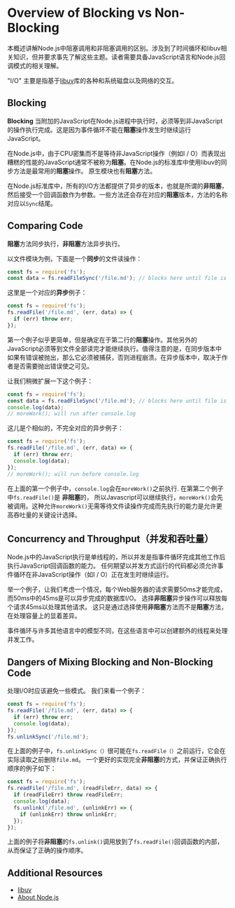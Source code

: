 # Overview of Blocking vs Non-Blocking

本概述讲解Node.js中阻塞调用和非阻塞调用的区别。涉及到了时间循环和libuv相关知识，但并要求事先了解这些主题。读者需要具备JavaScript语言和Node.js回调模式的相关理解。

  "I/O" 主要是指基于[libuv](http://libuv.org)库的各种和系统磁盘以及网络的交互。

## Blocking

**Blocking** 当附加的JavaScript在Node.js进程中执行时，必须等到非JavaScript的操作执行完成。这是因为事件循环不能在**阻塞**操作发生时继续运行JavaScript。

在Node.js中，由于CPU密集而不是等待非JavaScript操作（例如I / O）而表现出糟糕的性能的JavaScript通常不被称为**阻塞**。在Node.js的标准库中使用libuv的同步方法是最常用的**阻塞**操作。 原生模块也有**阻塞**方法。

在Node.js标准库中，所有的I/O方法都提供了异步的版本，也就是所谓的**非阻塞**，然后接受一个回调函数作为参数。一些方法还会存在对应的**阻塞**版本，方法的名称对应以`Sync`结尾。

## Comparing Code

**阻塞**方法同步执行，**非阻塞**方法异步执行。

以文件模块为例，下面是一个**同步**的文件读操作：

```javascript
const fs = require('fs');
const data = fs.readFileSync('/file.md'); // blocks here until file is read
```

这里是一个对应的**异步**例子：

```javascript
const fs = require('fs');
fs.readFile('/file.md', (err, data) => {
  if (err) throw err;
});
```

第一个例子似乎更简单，但是确定在于第二行的**阻塞**操作。其他另外的JavaScript必须等到文件全部读完才能继续执行。值得注意的是，在同步版本中如果有错误被抛出，那么它必须被捕获，否则进程崩溃。在异步版本中，取决于作者是否需要抛出错误使之可见。

让我们稍微扩展一下这个例子：

```javascript
const fs = require('fs');
const data = fs.readFileSync('/file.md'); // blocks here until file is read
console.log(data);
// moreWork(); will run after console.log
```

这儿是个相似的，不完全对应的异步例子：

```javascript
const fs = require('fs');
fs.readFile('/file.md', (err, data) => {
  if (err) throw err;
  console.log(data);
});
// moreWork(); will run before console.log
```

在上面的第一个例子中，`console.log`会在`moreWork()`之前执行. 在第第二个例子中`fs.readFile()`是 **非阻塞**的， 所以Javascript可以继续执行，`moreWork()`会先被调用。这种允许`moreWork()`无需等待文件读操作完成而先执行的能力是允许更高吞吐量的关键设计选择。

## Concurrency and Throughput（并发和吞吐量）

Node.js中的JavaScript执行是单线程的，所以并发是指事件循环完成其他工作后执行JavaScript回调函数的能力。 任何期望以并发方式运行的代码都必须允许事件循环在非JavaScript操作（如I / O）正在发生时继续运行。

举一个例子，让我们考虑一个情况，每个Web服务器的请求需要50ms才能完成，而50ms中的45ms是可以异步完成的数据库I/O。 选择**非阻塞**异步操作可以释放每个请求45ms以处理其他请求。 这只是通过选择使用**非阻塞**方法而不是**阻塞**方法，在处理容量上的显着差异。

事件循环与许多其他语言中的模型不同，在这些语言中可以创建额外的线程来处理并发工作。

## Dangers of Mixing Blocking and Non-Blocking Code

处理I/O时应该避免一些模式。 我们来看一个例子：

```javascript
const fs = require('fs');
fs.readFile('/file.md', (err, data) => {
  if (err) throw err;
  console.log(data);
});
fs.unlinkSync('/file.md');
```

在上面的例子中，`fs.unlinkSync（）`很可能在`fs.readFile（）`之前运行，它会在实际读取之前删除`file.md`。 一个更好的实现完全**非阻塞**的方式，并保证正确执行顺序的例子如下：

```javascript
const fs = require('fs');
fs.readFile('/file.md', (readFileErr, data) => {
  if (readFileErr) throw readFileErr;
  console.log(data);
  fs.unlink('/file.md', (unlinkErr) => {
    if (unlinkErr) throw unlinkErr;
  });
});
```

上面的例子将**非阻塞**的`fs.unlink()`调用放到了`fs.readFile()`回调函数的内部，从而保证了正确的操作顺序。

## Additional Resources

- [libuv](http://libuv.org)
- [About Node.js](https://nodejs.org/en/about/)